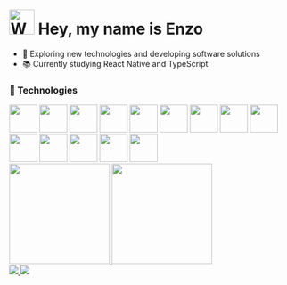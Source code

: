 # <img src="https://raw.githubusercontent.com/Tarikul-Islam-Anik/Animated-Fluent-Emojis/master/Emojis/Hand%20gestures/Waving%20Hand.png" alt="Waving Hand" width="45" height="45" /> Hey, my name is Enzo

  - 💜 Exploring new technologies and developing software solutions
  - 📚 Currently studying React Native and TypeScript


### 🚀 Technologies

<div> 
  <img height="50" width="50" src="https://cdn.jsdelivr.net/gh/devicons/devicon/icons/react/react-original.svg" />
  <img height="50" width="50" src="https://cdn.jsdelivr.net/gh/devicons/devicon/icons/nodejs/nodejs-original.svg" />
  <img height="50" width="50" src="https://cdn.jsdelivr.net/gh/devicons/devicon@latest/icons/tailwindcss/tailwindcss-original.svg" />  
  <img height="50" width="50" src="https://cdn.jsdelivr.net/gh/devicons/devicon@latest/icons/typescript/typescript-original.svg" />  
  <img height="50" width="50" src="https://cdn.jsdelivr.net/gh/devicons/devicon/icons/javascript/javascript-original.svg" />
  <img height="50" width="50" src="https://cdn.jsdelivr.net/gh/devicons/devicon/icons/html5/html5-original.svg" />
  <img height="50" width="50" src="https://cdn.jsdelivr.net/gh/devicons/devicon/icons/css3/css3-original.svg" />
  <img height="50" width="50" src="https://cdn.jsdelivr.net/gh/devicons/devicon/icons/python/python-original.svg" />
  <img height="50" width="50" src="https://cdn.jsdelivr.net/gh/devicons/devicon/icons/java/java-original.svg" />
  <img height="50" width="50" src="https://cdn.jsdelivr.net/gh/devicons/devicon@latest/icons/csharp/csharp-original.svg" />        
  <img height="50" width="50" src="https://cdn.jsdelivr.net/gh/devicons/devicon/icons/mysql/mysql-original.svg" />
  <img height="50" width="50" src="https://cdn.jsdelivr.net/gh/devicons/devicon/icons/jupyter/jupyter-original.svg" />
  <img height="50" width="50" src="https://cdn.jsdelivr.net/gh/devicons/devicon@latest/icons/azure/azure-original.svg" />
  <img height="50" width="50" src="https://cdn.jsdelivr.net/gh/devicons/devicon@latest/icons/azuredevops/azuredevops-original.svg" />
          
</div>

<div>
  <a href="https://github.com/gallone10">
  <img height="180em" src="https://github-readme-stats.vercel.app/api?username=leocscotti&show_icons=true&theme=dracula&include_all_commits=true&count_private=true"/>
  <img height="180em" src="https://github-readme-stats.vercel.app/api/top-langs/?username=leocscotti&layout=compact&langs_count=16&theme=dracula"/>
</div>





<div>
  <a href="https://www.linkedin.com/in/enzorossgallone/" target="_blank">
    <img src="https://img.shields.io/badge/LinkedIn-0077B5?style=for-the-badge&logo=linkedin&logoColor=white&link=linkedin.com/in/gallone"/>
  </a>
  
  <a href="mailto:enzo.gallone83@gmail.com">
    <img src="https://img.shields.io/badge/Gmail-D14836?style=for-the-badge&logo=gmail&logoColor=white&link=mailto:enzo.gallone83@gmail.com"/>
  </a>
</div>
